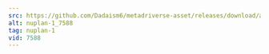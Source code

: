 ```yaml
---
src: https://github.com/Dadaism6/metadriverse-asset/releases/download/assetsv1.0.1/nuplan-1_7588.mp4
alt: nuplan-1_7588
tag: nuplan-1
vid: 7588
---
```

